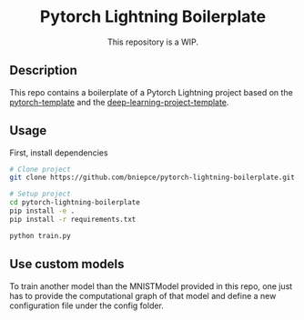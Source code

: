 <div align="center">    
 
# Pytorch Lightning Boilerplate  

This repository is a WIP.

</div>
 
## Description   

This repo contains a boilerplate of a Pytorch Lightning project based on the [pytorch-template](https://github.com/victoresque/pytorch-template) and the [deep-learning-project-template](https://github.com/PyTorchLightning/deep-learning-project-template).

## Usage 
First, install dependencies
```bash
# Clone project
git clone https://github.com/bniepce/pytorch-lightning-boilerplate.git

# Setup project
cd pytorch-lightning-boilerplate
pip install -e .   
pip install -r requirements.txt

python train.py    
```

## Use custom models

To train another model than the MNISTModel provided in this repo, one just has to provide the computational graph of that model and define a new configuration file under the config folder.